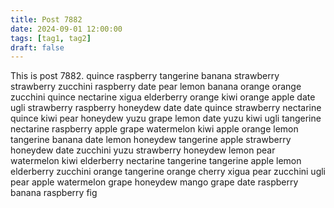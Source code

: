 ```yaml
---
title: Post 7882
date: 2024-09-01 12:00:00
tags: [tag1, tag2]
draft: false
---
```

This is post 7882.
quince
raspberry
tangerine
banana
strawberry
strawberry
zucchini
raspberry
date
pear
lemon
banana
orange
orange
zucchini
quince
nectarine
xigua
elderberry
orange
kiwi
orange
apple
date
ugli
strawberry
raspberry
honeydew
date
date
quince
strawberry
nectarine
quince
kiwi
pear
honeydew
yuzu
grape
lemon
date
yuzu
kiwi
ugli
tangerine
nectarine
raspberry
apple
grape
watermelon
kiwi
apple
orange
lemon
tangerine
banana
date
lemon
honeydew
tangerine
apple
strawberry
honeydew
date
zucchini
yuzu
strawberry
honeydew
lemon
pear
watermelon
kiwi
elderberry
nectarine
tangerine
tangerine
apple
lemon
elderberry
zucchini
orange
tangerine
orange
cherry
xigua
pear
zucchini
ugli
pear
apple
watermelon
grape
honeydew
mango
grape
date
raspberry
banana
raspberry
fig
